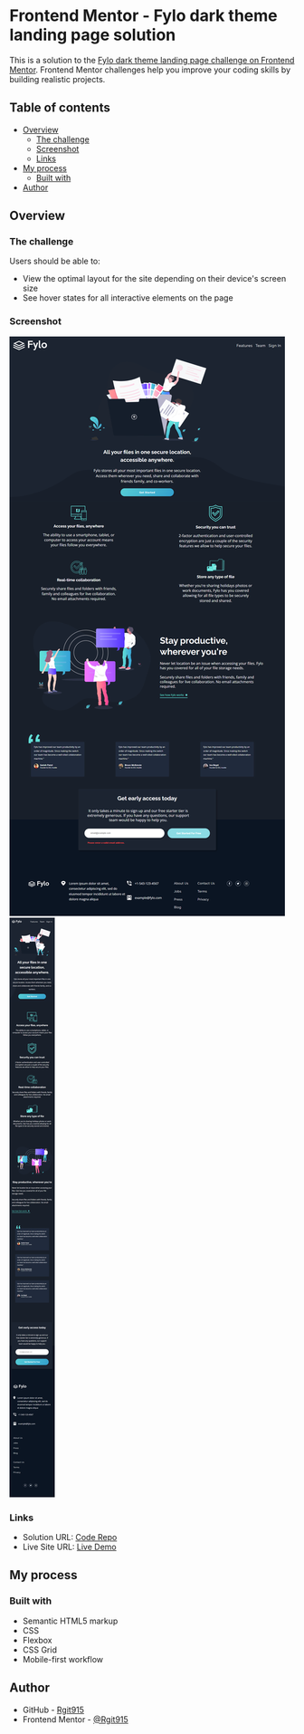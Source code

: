 # Frontend Mentor - Fylo dark theme landing page solution

This is a solution to the [Fylo dark theme landing page challenge on Frontend Mentor](https://www.frontendmentor.io/challenges/fylo-dark-theme-landing-page-5ca5f2d21e82137ec91a50fd). Frontend Mentor challenges help you improve your coding skills by building realistic projects.

## Table of contents

- [Overview](#overview)
  - [The challenge](#the-challenge)
  - [Screenshot](#screenshot)
  - [Links](#links)
- [My process](#my-process)
  - [Built with](#built-with)
- [Author](#author)


## Overview

### The challenge

Users should be able to:

- View the optimal layout for the site depending on their device's screen size
- See hover states for all interactive elements on the page

### Screenshot


![Fylo dark theme landing page Desktop preview](https://github.com/Rgit915/fylo-dark-theme-landing-page/blob/main/screenshots/fylo-landing-page-desktop-error-state-preview.png)
![Fylo dark theme landing page Mobile preview](https://github.com/Rgit915/fylo-dark-theme-landing-page/blob/main/screenshots/fylo-landing-page-mobile-solution-preview.png)

### Links

- Solution URL: [Code Repo](https://github.com/Rgit915/fylo-dark-theme-landing-page)
- Live Site URL: [Live Demo](https://github.com/Rgit915/fylo-dark-theme-landing-page/)

## My process

### Built with

- Semantic HTML5 markup
- CSS
- Flexbox
- CSS Grid
- Mobile-first workflow


## Author

- GitHub - [Rgit915](https://github.com/Rgit915)
- Frontend Mentor - [@Rgit915](https://www.frontendmentor.io/profile/Rgit915)
